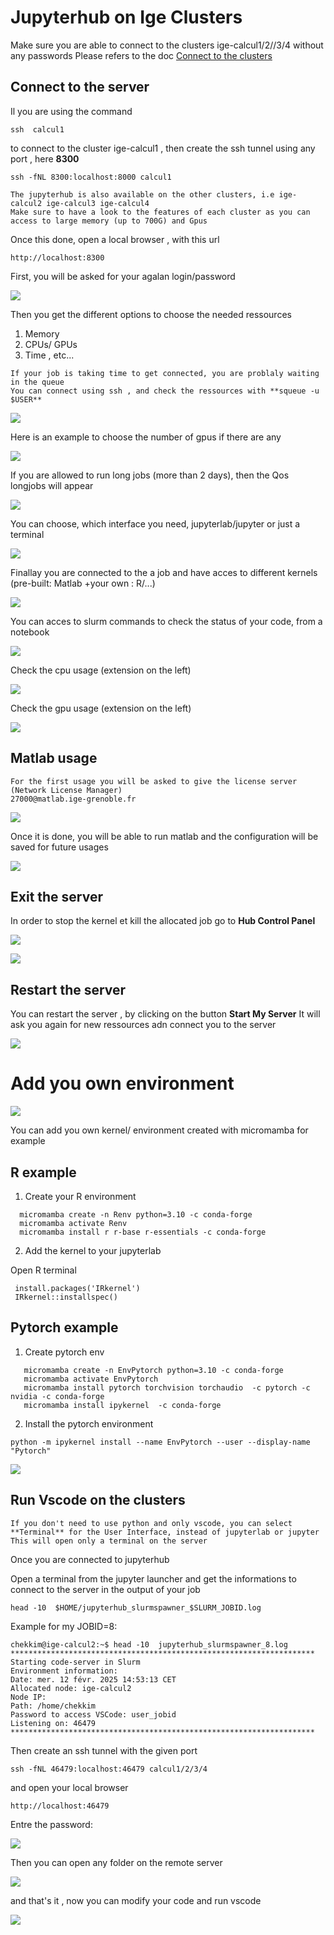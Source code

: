 
# Jupyterhub on Ige Clusters

Make sure you are able to connect to the clusters ige-calcul1/2//3/4 without any passwords
Please refers to the doc [Connect to the clusters](../Ige/ige-calcul1.md)


## Connect to the server

Il you are using the command 

```
ssh  calcul1
```

to connect to the cluster ige-calcul1 , then create the ssh tunnel using any port , here **8300**

```
ssh -fNL 8300:localhost:8000 calcul1
```

```{Note}
The jupyterhub is also available on the other clusters, i.e ige-calcul2 ige-calcul3 ige-calcul4
Make sure to have a look to the features of each cluster as you can access to large memory (up to 700G) and Gpus
```

Once this done, open a local browser , with this url

```
http://localhost:8300
```

First, you will be asked for your agalan login/password

![](./images/jupyterhub1.PNG)

Then you get the different options to choose the needed ressources
1. Memory
2. CPUs/ GPUs
3. Time , etc...

```{caution}
If your job is taking time to get connected, you are problaly waiting in the queue
You can connect using ssh , and check the ressources with **squeue -u $USER**
```

![](./images/jupyterhub2.PNG)

Here is an example to choose the number of gpus if there are any

![](./images/jupyterhub2bisgpu.PNG)

If you are allowed to run long jobs (more than 2 days), then the Qos longjobs will appear

![](./images/jupyterhub2bislong.PNG)

You can choose, which interface you need, jupyterlab/jupyter or just a terminal

![](./images/jupyterhub2bisterm.PNG)

Finallay you are connected to the a job and have acces to different kernels (pre-built: Matlab +your own : R/...)

![](./images/jupyterhub3.PNG)


You can acces to slurm commands to check the status of your code, from a notebook

![](./images/slurm_magics.PNG)

Check the cpu usage (extension on the left)

![](./images/cpu_usage.PNG)

Check the gpu usage (extension on the left)

![](./images/gpu_usage.PNG)

## Matlab usage

```{Note}
For the first usage you will be asked to give the license server (Network License Manager)
27000@matlab.ige-grenoble.fr
```

![](./images/matlab_license.PNG)

Once it is done, you will be able to run matlab and the configuration will be saved for future usages

![](./images/matlab.PNG)

## Exit the server

In order to stop the kernel et kill the allocated job go to **Hub Control Panel**

![](./images/exit_jupyterlab1.PNG)

![](./images/exit_jupyterlab2.PNG)


## Restart the server

You can restart the server , by clicking on the button **Start My Server**
It will ask you again for new ressources adn connect you to the server

![](./images/restart_jupyterhub.PNG)

# Add you own environment

![](./images/kernel_env_install.PNG)

You can add you own kernel/ environment created with micromamba for example

## R example

1. Create your R environment
```
  micromamba create -n Renv python=3.10 -c conda-forge
  micromamba activate Renv
  micromamba install r r-base r-essentials -c conda-forge
```
2. Add the kernel to your jupyterlab

Open R terminal

```
 install.packages('IRkernel')
 IRkernel::installspec()
```
## Pytorch example

1. Create pytorch env
```
   micromamba create -n EnvPytorch python=3.10 -c conda-forge
   micromamba activate EnvPytorch
   micromamba install pytorch torchvision torchaudio  -c pytorch -c nvidia -c conda-forge
   micromamba install ipykernel  -c conda-forge
```
2. Install the pytorch environment

```
python -m ipykernel install --name EnvPytorch --user --display-name "Pytorch"
```
![](./images/check_torch.PNG)


## Run Vscode on the clusters

```{Note}
If you don't need to use python and only vscode, you can select **Terminal** for the User Interface, instead of jupyterlab or jupyter
This will open only a terminal on the server
```
Once you are connected to jupyterhub 

Open a terminal from the jupyter launcher  and get the informations to connect to the server in the output of your job

```
head -10  $HOME/jupyterhub_slurmspawner_$SLURM_JOBID.log
```

Example for my JOBID=8:

```
chekkim@ige-calcul2:~$ head -10  jupyterhub_slurmspawner_8.log
********************************************************************
Starting code-server in Slurm
Environment information:
Date: mer. 12 févr. 2025 14:53:13 CET
Allocated node: ige-calcul2
Node IP:
Path: /home/chekkim
Password to access VSCode: user_jobid
Listening on: 46479
********************************************************************
```

Then create an ssh tunnel with the given port

```
ssh -fNL 46479:localhost:46479 calcul1/2/3/4
```

and open your local  browser 

```
http://localhost:46479
```

Entre the password:

![](./images/codeserver1.PNG)

Then you can open any folder on the remote server

![](./images/codeserver2.PNG)

and that's it , now you can modify your code and run vscode 

![](./images/codeserver3.PNG)
